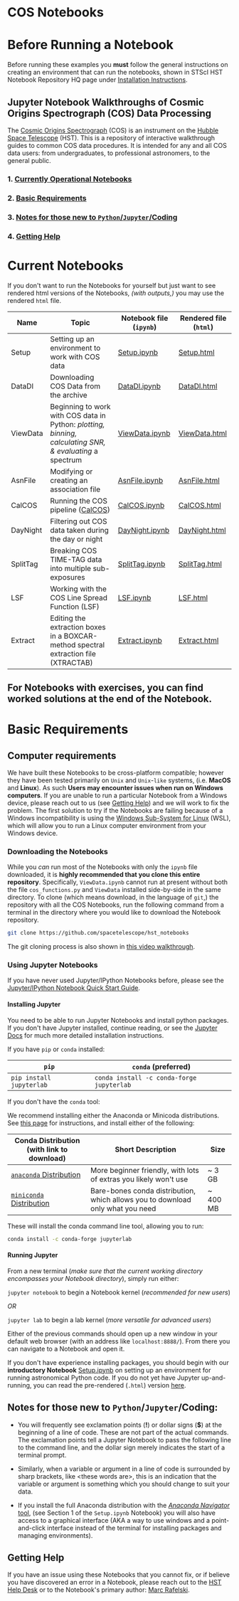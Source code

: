 # COS Notebooks 

[//]: # (*[Click here]&#40;https://spacetelescope.github.io/hst_notebooks/&#41; for the COS Notebooks website*)

# Before Running a Notebook
Before running these examples you **must** follow the general instructions on creating an environment that can run the notebooks, shown in STScI HST Notebook Repository HQ page under [Installation Instructions](https://spacetelescope.github.io/hst_notebooks/index.html).

## Jupyter Notebook Walkthroughs of Cosmic Origins Spectrograph (COS) Data Processing
The [Cosmic Origins Spectrograph](https://www.stsci.edu/hst/instrumentation/cos) (COS) is an instrument on the [Hubble Space Telescope](https://www.stsci.edu/hst/about) (HST).
This is a repository of interactive walkthrough guides to common COS data procedures. It is intended for any and all COS data users: from undergraduates, to professional astronomers, to the general public.

### 1. [Currently Operational Notebooks](#ch1)
### 2. [Basic Requirements](#ch2)
### 3. [Notes for those new to `Python`/`Jupyter`/Coding](#ch3)
### 4. [Getting Help](#ch4)

<a id=ch1></a>
# Current Notebooks

If you don't want to run the Notebooks for yourself but just want to see rendered html versions of the Notebooks, *(with outputs,)* you may use the rendered `html` file.

|Name|Topic|Notebook file (`ipynb`)|Rendered file (`html`)|
|-|-|-|-|
|Setup|Setting up an environment to work with COS data|[Setup.ipynb](https://github.com/spacetelescope/hst_notebooks/blob/main/notebooks/COS/Setup/Setup.ipynb)|[Setup.html](https://spacetelescope.github.io/hst_notebooks/notebooks/COS/Setup/Setup.html)|
|DataDl|Downloading COS Data from the archive|[DataDl.ipynb](https://github.com/spacetelescope/hst_notebooks/blob/master/notebooks/COS/DataDl/DataDl.ipynb)|[DataDl.html](https://spacetelescope.github.io/hst_notebooks/notebooks/COS/DataDl/DataDl.html)|
|ViewData|Beginning to work with COS data in Python: *plotting, binning, calculating SNR, & evaluating* a spectrum|[ViewData.ipynb](https://github.com/spacetelescope/hst_notebooks/blob/master/notebooks/COS/ViewData/ViewData.ipynb)|[ViewData.html](https://spacetelescope.github.io/hst_notebooks/notebooks/COS/ViewData/ViewData.html)|
|AsnFile|Modifying or creating an association file|[AsnFile.ipynb](https://github.com/spacetelescope/hst_notebooks/blob/master/notebooks/COS/AsnFile/AsnFile.ipynb)|[AsnFile.html](https://spacetelescope.github.io/hst_notebooks/notebooks/COS/AsnFile/AsnFile.html)|
|CalCOS|Running the COS pipeline ([CalCOS](https://hst-docs.stsci.edu/cosdhb/chapter-3-cos-calibration))|[CalCOS.ipynb](https://github.com/spacetelescope/hst_notebooks/blob/master/notebooks/COS/CalCOS/CalCOS.ipynb)|[CalCOS.html](https://spacetelescope.github.io/hst_notebooks/notebooks/COS/CalCOS/CalCOS.html)|
|DayNight|Filtering out COS data taken during the day or night|[DayNight.ipynb](https://github.com/spacetelescope/hst_notebooks/blob/master/notebooks/COS/DayNight/DayNight.ipynb)|[DayNight.html](https://spacetelescope.github.io/hst_notebooks/notebooks/COS/DayNight/DayNight.html)|
|SplitTag|Breaking COS TIME-TAG data into multiple sub-exposures|[SplitTag.ipynb](https://github.com/spacetelescope/hst_notebooks/blob/master/notebooks/COS/SplitTag/SplitTag.ipynb)|[SplitTag.html](https://spacetelescope.github.io/hst_notebooks/notebooks/COS/SplitTag/SplitTag.html)|
|LSF|Working with the COS Line Spread Function (LSF)|[LSF.ipynb](https://github.com/spacetelescope/hst_notebooks/blob/master/notebooks/COS/LSF/LSF.ipynb)|[LSF.html](https://spacetelescope.github.io/hst_notebooks/notebooks/COS/LSF/LSF.html)|
|Extract|Editing the extraction boxes in a BOXCAR-method spectral extraction file (XTRACTAB)|[Extract.ipynb](https://github.com/spacetelescope/hst_notebooks/blob/master/notebooks/COS/Extract/Extract.ipynb)|[Extract.html](https://spacetelescope.github.io/hst_notebooks/notebooks/COS/Extract/Extract.html)|

## For Notebooks with exercises, you can find worked solutions at the end of the Notebook.


<a id = ch2></a>
# Basic Requirements

## Computer requirements
We have built these Notebooks to be cross-platform compatible; however they have been tested primarily on `Unix` and `Unix`-`like` systems, (i.e. **MacOS** and **Linux**). As such **Users may encounter issues when run on Windows computers**. If you are unable to run a particular Notebook from a Windows device, please reach out to us (see [Getting Help](#ch4)) and we will work to fix the problem. The first solution to try if the Notebooks are failing because of a Windows incompatibility is using the [Windows Sub-System for Linux](https://docs.microsoft.com/en-us/windows/wsl/) (WSL), which will allow you to run a Linux computer environment from your Windows device.


### Downloading the Notebooks

While you *can* run most of the Notebooks with only the `ipynb` file downloaded, it is **highly recommended that you clone this entire repository**. Specifically, `ViewData.ipynb` cannot run at present without both the file `cos_functions.py` and `ViewData` installed side-by-side in the same directory. To clone (which means download, in the language of `git`,) the repository with all the COS Notebooks, run the following command from a terminal in the directory where you would like to download the Notebook repository. 

```bash
git clone https://github.com/spacetelescope/hst_notebooks
```

The git cloning process is also shown in [this video walkthrough](https://vimeo.com/548158095).

### Using Jupyter Notebooks
If you have never used Jupyter/IPython Notebooks before, please see the [Jupyter/IPython Notebook Quick Start Guide](https://jupyter-notebook-beginner-guide.readthedocs.io/en/latest/).

#### Installing Jupyter

You need to be able to run Jupyter Notebooks and install python packages. If you don't have Jupyter installed, continue reading, or see the [Jupyter Docs](https://jupyterlab.readthedocs.io/en/stable/getting_started/installation.html) for much more detailed installation instructions.

If you have `pip` or `conda` installed:


|`pip`|`conda` (**preferred**)|
|-----|--------------------------------|
|`pip install jupyterlab`|`conda install -c conda-forge jupyterlab`|


If you don't have the `conda` tool: 

We recommend installing either the Anaconda or Minicoda distributions. See [this page](https://astroconda.readthedocs.io/en/latest/getting_started.html#getting-started-jump) for instructions, and install either of the following: 

|Conda Distribution (with link to download)|Short Description|Size|
|-|-|-|
|[`anaconda` Distribution](https://docs.anaconda.com/anaconda/install/) | More beginner friendly, with lots of extras you likely won't use| \~ 3 GB|
|[`miniconda` Distribution](https://docs.conda.io/en/latest/miniconda.html)| Bare-bones conda distribution, which allows you to download only what you need|\~ 400 MB|

These will install the conda command line tool, allowing you to run: 

```bash
conda install -c conda-forge jupyterlab
``` 

#### Running Jupyter

From a new terminal (*make sure that the current working directory encompasses your Notebook directory*), simply run either:

`jupyter notebook` to begin a Notebook kernel (*recommended for new users*)

*OR*

`jupyter lab` to begin a lab kernel (*more versatile for advanced users*)

Either of the previous commands should open up a new window in your default web browser (with an address like `localhost:8888/`). From there you can navigate to a Notebook and open it.

If you don't have experience installing packages, you should begin with our **introductory Notebook** [Setup.ipynb](https://github.com/spacetelescope/hst_notebooks/blob/master/notebooks/COS/Setup/Setup.ipynb) on setting up an environment for running astronomical Python code. If you do not yet have Jupyter up-and-running, you can read the pre-rendered (`.html`) version [here](https://spacetelescope.github.io/hst_notebooks/notebooks/COS/Setup/Setup.html).

<a id=ch3></a>
## Notes for those new to `Python`/`Jupyter`/Coding:

- You will frequently see exclamation points (**\!**) or dollar signs (**\$**) at the beginning of a line of code. These are not part of the actual commands. The exclamation points tell a Jupyter Notebook to pass the following line to the command line, and the dollar sign merely indicates the start of a terminal prompt. 
- Similarly, when a variable or argument in a line of code is surrounded by sharp brackets, like \<these words are\>, this is an indication that the variable or argument is something which you should change to suit your data.

- If you install the full Anaconda distribution with the [*Anaconda Navigator* tool](https://docs.anaconda.com/anaconda/navigator/), (see Section 1 of the `Setup.ipynb` Notebook) you will also have access to a graphical interface (AKA a way to use windows and a point-and-click interface instead of the terminal for installing packages and managing environments).
  
<a id = ch4></a>
## Getting Help

If you have an issue using these Notebooks that you cannot fix, or if believe you have discovered an error in a Notebook, please reach out to the [HST Help Desk](https://stsci.service-now.com/hst) or to the Notebook's primary author: [Marc Rafelski](mailto:mrafelski@stsci.edu).

